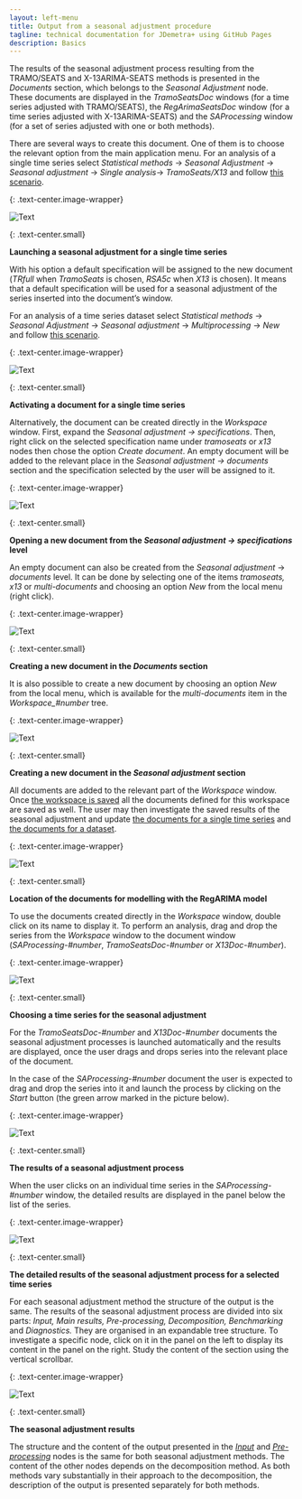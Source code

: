 ```yaml
---
layout: left-menu
title: Output from a seasonal adjustment procedure
tagline: technical documentation for JDemetra+ using GitHub Pages
description: Basics
---
```

The results of the seasonal adjustment process
resulting from the TRAMO/SEATS and X-13ARIMA-SEATS methods is presented in the *Documents* section,
which belongs to the *Seasonal Adjustment* node.
These documents are displayed in the *TramoSeatsDoc* windows (for a time
series adjusted with TRAMO/SEATS), the *RegArimaSeatsDoc* window (for a
time series adjusted with X-13ARIMA-SEATS) and the *SAProcessing* window
(for a set of series adjusted with one or both methods).

There are several ways to create this document. One of them is to choose
the relevant option from the main application menu. For an analysis of a
single time series select *Statistical methods* → *Seasonal Adjustment*
→ *Seasonal adjustment* → *Single analysis*→ *TramoSeats/X13* and follow
[this scenario](../case-studies/simplesa-single.html).

{: .text-center.image-wrapper}

![Text](/assets/img/reference-manual/manual/RM_C_pic24.jpg)

{: .text-center.small}

**Launching a seasonal adjustment for a single time series**

With his option a default specification will be assigned to the new
document (*TRfull* when *TramoSeats* is chosen, *RSA5c* when *X13* is
chosen). It means that a default specification will be used for a
seasonal adjustment of the series inserted into the document’s window.

For an analysis of a time series dataset select *Statistical methods* →
*Seasonal Adjustment* → *Seasonal adjustment* → *Multiprocessing* →
*New* and follow [this scenario](../case-studies/simplesa-muliple.html).

{: .text-center.image-wrapper}

![Text](/assets/img/reference-manual/manual/RM_C_pic25.jpg)

{: .text-center.small}

**Activating a document for a single time series**

Alternatively, the document can be created directly in the *Workspace*
window. First, expand the *Seasonal adjustment → specifications*. Then,
right click on the selected specification name under *tramoseats* or
*x13* nodes then chose the option *Create document*. An empty document
will be added to the relevant place in the *Seasonal adjustment →
documents* section and the specification selected by the user will be
assigned to it.

{: .text-center.image-wrapper}

![Text](/assets/img/reference-manual/manual/RM_C_pic26.jpg)

{: .text-center.small}

**Opening a new document from the *Seasonal adjustment → specifications* level**

An empty document can also be created from the *Seasonal adjustment* →
*documents* level. It can be done by selecting one of the items
*tramoseats,* *x13* or *multi-documents* and choosing an option *New*
from the local menu (right click).

{: .text-center.image-wrapper}

![Text](/assets/img/reference-manual/manual/RM_C_pic27.jpg)

{: .text-center.small}

**Creating a new document in the *Documents* section**

It is also possible to create a new document by choosing an option *New*
from the local menu, which is available for the *multi-documents* item
in the *Workspace\_\#number* tree.

{: .text-center.image-wrapper}

![Text](/assets/img/reference-manual/manual/RM_C_pic28.jpg)

{: .text-center.small}

**Creating a new document in the *Seasonal adjustment* section**

All documents are added to the relevant part of the *Workspace* window.
Once [the workspace is saved](../reference-manual/file.html) all the documents defined for this
workspace are saved as well. The user may then investigate the saved
results of the seasonal adjustment and update [the documents for a single time series](../simplesa-single.html) 
and [the documents for a dataset](../simplesa-muliple.html). 

{: .text-center.image-wrapper}

![Text](/assets/img/reference-manual/manual/RM_C_pic29.jpg)

{: .text-center.small}

**Location of the documents for modelling with the RegARIMA model**

To use the documents created directly in the *Workspace* window, double
click on its name to display it. To perform an analysis, drag and drop
the series from the *Workspace* window to the document window
(*SAProcessing-\#number*, *TramoSeatsDoc-\#number* or
*X13Doc-\#number*).

{: .text-center.image-wrapper}

![Text](/assets/img/reference-manual/manual/RM_C_pic30.jpg)

{: .text-center.small}

**Choosing a time series for the seasonal adjustment**

For the *TramoSeatsDoc-\#number* and *X13Doc-\#number* documents the
seasonal adjustment processes is launched automatically and the results
are displayed, once the user drags and drops series into the relevant
place of the document.

In the case of the *SAProcessing-\#number* document the user is expected
to drag and drop the series into it and launch the process by clicking
on the *Start* button (the green arrow marked in the picture below).

{: .text-center.image-wrapper}

![Text](/assets/img/reference-manual/manual/RM_C_pic31.jpg)

{: .text-center.small}

**The results of a seasonal adjustment process**

When the user clicks on an individual time series in the
*SAProcessing-\#number* window, the detailed results are displayed in
the panel below the list of the series.

{: .text-center.image-wrapper}

![Text](/assets/img/reference-manual/manual/RM_C_pic32.jpg)

{: .text-center.small}

**The detailed results of the seasonal adjustment process for a selected time series**

For each seasonal adjustment method the structure of the output is the
same. The results of the seasonal adjustment process are divided into
six parts: *Input, Main results, Pre-processing, Decomposition,
Benchmarking* and *Diagnostics.* They are organised in an expandable
tree structure. To investigate a specific node, click on it in the panel
on the left to display its content in the panel on the right. Study the
content of the section using the vertical scrollbar.

{: .text-center.image-wrapper}

![Text](/assets/img/reference-manual/manual/RM_C_pic33.jpg)

{: .text-center.small}

**The seasonal adjustment results**

The structure and the content of the output presented in the [*Input*](../reference-manual/input.html) and
[*Pre-processing*](../model-generalities.html) nodes is the same for both seasonal adjustment methods. The content of the
other nodes depends on the decomposition method. As both methods vary
substantially in their approach to the decomposition, the description of
the output is presented separately for both methods.

